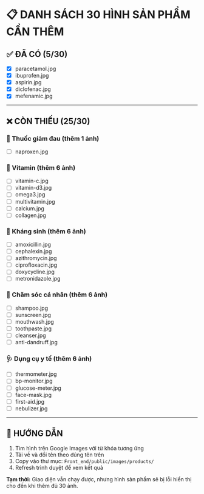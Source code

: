 # 📋 DANH SÁCH 30 HÌNH SẢN PHẨM CẦN THÊM

## ✅ ĐÃ CÓ (5/30)

- [x] paracetamol.jpg
- [x] ibuprofen.jpg
- [x] aspirin.jpg
- [x] diclofenac.jpg
- [x] mefenamic.jpg

---

## ❌ CÒN THIẾU (25/30)

### 💊 Thuốc giảm đau (thêm 1 ảnh)

- [ ] naproxen.jpg

### 🌿 Vitamin (thêm 6 ảnh)

- [ ] vitamin-c.jpg
- [ ] vitamin-d3.jpg
- [ ] omega3.jpg
- [ ] multivitamin.jpg
- [ ] calcium.jpg
- [ ] collagen.jpg

### 💉 Kháng sinh (thêm 6 ảnh)

- [ ] amoxicillin.jpg
- [ ] cephalexin.jpg
- [ ] azithromycin.jpg
- [ ] ciprofloxacin.jpg
- [ ] doxycycline.jpg
- [ ] metronidazole.jpg

### 🧴 Chăm sóc cá nhân (thêm 6 ảnh)

- [ ] shampoo.jpg
- [ ] sunscreen.jpg
- [ ] mouthwash.jpg
- [ ] toothpaste.jpg
- [ ] cleanser.jpg
- [ ] anti-dandruff.jpg

### 🩺 Dụng cụ y tế (thêm 6 ảnh)

- [ ] thermometer.jpg
- [ ] bp-monitor.jpg
- [ ] glucose-meter.jpg
- [ ] face-mask.jpg
- [ ] first-aid.jpg
- [ ] nebulizer.jpg

---

## 🚀 HƯỚNG DẪN

1. Tìm hình trên Google Images với từ khóa tương ứng
2. Tải về và đổi tên theo đúng tên trên
3. Copy vào thư mục: `Front_end/public/images/products/`
4. Refresh trình duyệt để xem kết quả

**Tạm thời:** Giao diện vẫn chạy được, nhưng hình sản phẩm sẽ bị lỗi hiển thị cho đến khi thêm đủ 30 ảnh.
